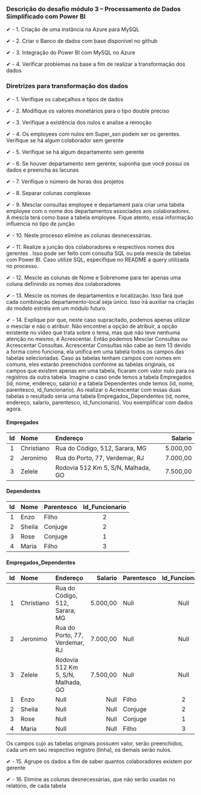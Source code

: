 ### Descrição do desafio módulo 3 – Processamento de Dados Simplificado com Power BI

 ✔ - 1. Criação de uma instância na Azure para MySQL

✔ - 2. Criar o Banco de dados com base disponível no github

✔ - 3. Integração do Power BI com MySQL no Azure

✔ - 4. Verificar problemas na base a fim de realizar a transformação dos dados

### Diretrizes para transformação dos dados

✔ - 1. Verifique os cabeçalhos e tipos de dados

✔ - 2. Modifique os valores monetários para o tipo double preciso

✔ - 3. Verifique a existência dos nulos e analise a remoção

✔ - 4. Os employees com nulos em Super_ssn podem ser os gerentes. Verifique se há algum colaborador sem gerente

✔ - 5. Verifique se há algum departamento sem gerente

✔ - 6. Se houver departamento sem gerente, suponha que você possui os dados e preencha as lacunas

✔ - 7. Verifique o número de horas dos projetos

✔ - 8. Separar colunas complexas

✔ - 9. Mesclar consultas employee e departament para criar uma tabela employee com o nome dos departamentos associados aos colaboradores. A mescla terá como base a tabela employee. Fique atento, essa informação influencia no tipo de junção

✔ - 10. Neste processo elimine as colunas desnecessárias.

✔ - 11. Realize a junção dos colaboradores e respectivos nomes dos gerentes . Isso pode ser feito com consulta SQL ou pela mescla de tabelas com Power BI. Caso utilize SQL, especifique no README a query utilizada no processo.

✔ - 12. Mescle as colunas de Nome e Sobrenome para ter apenas uma coluna definindo os nomes dos colaboradores

✔ - 13. Mescle os nomes de departamentos e localização. Isso fará que cada combinação departamento-local seja único. Isso irá auxiliar na criação do modelo estrela em um módulo futuro.

✔ - 14. Explique por que, neste caso supracitado, podemos apenas utilizar o mesclar e não o atribuir.
Não encontrei a opção de atribuir, a opção existente no vídeo que trata sobre o tema, mas que não teve nenhuma atenção no mesmo, é Acrescentar. Então podemos Mesclar Consultas ou Acrescentar Consultas.
Acrescentar Consultas não cabe ao item 13 devido a forma como funciona, ela unifica em uma tabela todos os campos das tabelas selecionadas. Caso as tabelas tenham campos com nomes em comuns, eles estarão preenchidos conforme as tabelas originais, os campos que existem apenas em uma tabela, ficaram com valor nulo para os registros da outra tabela.
Imagine o caso onde temos a tabela Empregados (id, nome, endereço, salario) e a tabela Dependentes onde temos (id, nome, parentesco, id_funcionario). Ao realizar o Acrescentar com essas duas tabelas o resultado seria uma tabela Empregados_Dependentes (id, nome, endereço, salario, parentesco, id_funcionario). Vou exemplificar com dados agora.


#### Empregados
| Id  | Nome        | Endereço                            | Salario  |
|:---:| :---        | :---                                | ---:     |
| 1   | Christiano  | Rua do Código, 512, Sarara, MG      | 5.000,00 |
| 2   | Jeronimo    | Rua do Porto, 77, Verdemar, RJ      | 7.000,00 |
| 3   | Zelele      | Rodovia 512 Km 5, S/N, Malhada, GO  | 7.500,00 |

#### Dependentes
|Id  |Nome        |Parentesco  |Id_Funcionario |
|:--:|:---        |:---        |:----:         |
|1   |Enzo        |Filho       |2              |
|2   |Sheila      |Conjuge     |2              |
|3   |Rose        |Conjuge     |1              |
|4   |Maria       |Filho       |3              |

#### Empregados_Dependentes
| Id  | Nome        | Endereço                            | Salario   | Parentesco  | Id_Funcionario |
|:---:| :---        | :---                                | ---:      |:---         |:----:          |      
| 1   | Christiano  | Rua do Código, 512, Sarara, MG      | 5.000,00  | Null        | Null           |
| 2   | Jeronimo    | Rua do Porto, 77, Verdemar, RJ      | 7.000,00  | Null        | Null           |
| 3   | Zelele      | Rodovia 512 Km 5, S/N, Malhada, GO  | 7.500,00  | Null        | Null           |
| 1   | Enzo        | Null                                | Null      | Filho       | 2              |
| 2   | Sheila      | Null                                | Null      | Conjuge     | 2              |
| 3   | Rose        | Null                                | Null      | Conjuge     | 1              |
| 4   | Maria       | Null                                | Null      | Filho       | 3              |

Os campos cujo as tabelas originais possuem valor, serão preenchidos, cada um em seu respectivo registro (linha), os demais serão nulos.


✔ - 15. Agrupe os dados a fim de saber quantos colaboradores existem por gerente

✔ - 16. Elimine as colunas desnecessárias, que não serão usadas no relatório, de cada tabela
